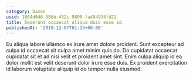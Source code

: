 ```yaml
---
category: bacon
uuid: 1664d046-38bb-432c-9800-fa494934fd22
title: Deserunt occaecat aliqua duis esse id.
publishedAt: '2018-12-07T01:15+00:00'
---
```


Eu aliqua labore ullamco ex irure amet dolore proident. Sunt excepteur ad culpa id occaecat sit culpa amet minim quis do. Do cupidatat occaecat cupidatat sit et ad nisi velit et proident amet sint. Enim culpa aliquip id ea dolor mollit est velit deserunt dolor irure esse duis. Ex proident exercitation id laborum voluptate aliquip id do tempor nulla eiusmod.
